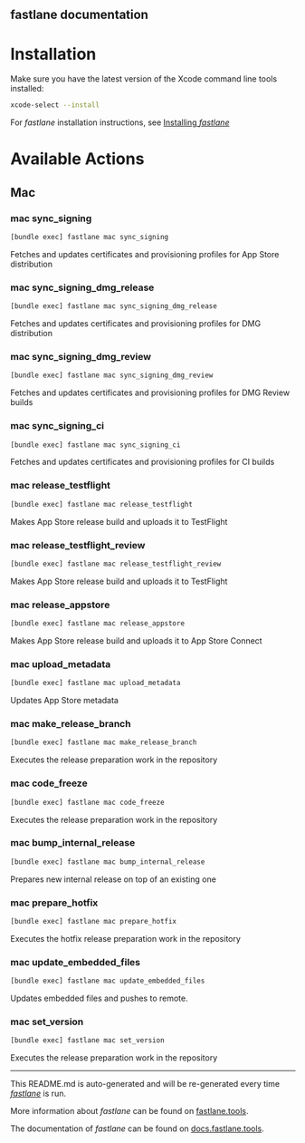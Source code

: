 fastlane documentation
----

# Installation

Make sure you have the latest version of the Xcode command line tools installed:

```sh
xcode-select --install
```

For _fastlane_ installation instructions, see [Installing _fastlane_](https://docs.fastlane.tools/#installing-fastlane)

# Available Actions

## Mac

### mac sync_signing

```sh
[bundle exec] fastlane mac sync_signing
```

Fetches and updates certificates and provisioning profiles for App Store distribution

### mac sync_signing_dmg_release

```sh
[bundle exec] fastlane mac sync_signing_dmg_release
```

Fetches and updates certificates and provisioning profiles for DMG distribution

### mac sync_signing_dmg_review

```sh
[bundle exec] fastlane mac sync_signing_dmg_review
```

Fetches and updates certificates and provisioning profiles for DMG Review builds

### mac sync_signing_ci

```sh
[bundle exec] fastlane mac sync_signing_ci
```

Fetches and updates certificates and provisioning profiles for CI builds

### mac release_testflight

```sh
[bundle exec] fastlane mac release_testflight
```

Makes App Store release build and uploads it to TestFlight

### mac release_testflight_review

```sh
[bundle exec] fastlane mac release_testflight_review
```

Makes App Store release build and uploads it to TestFlight

### mac release_appstore

```sh
[bundle exec] fastlane mac release_appstore
```

Makes App Store release build and uploads it to App Store Connect

### mac upload_metadata

```sh
[bundle exec] fastlane mac upload_metadata
```

Updates App Store metadata

### mac make_release_branch

```sh
[bundle exec] fastlane mac make_release_branch
```

Executes the release preparation work in the repository

### mac code_freeze

```sh
[bundle exec] fastlane mac code_freeze
```

Executes the release preparation work in the repository

### mac bump_internal_release

```sh
[bundle exec] fastlane mac bump_internal_release
```

Prepares new internal release on top of an existing one

### mac prepare_hotfix

```sh
[bundle exec] fastlane mac prepare_hotfix
```

Executes the hotfix release preparation work in the repository

### mac update_embedded_files

```sh
[bundle exec] fastlane mac update_embedded_files
```

Updates embedded files and pushes to remote.

### mac set_version

```sh
[bundle exec] fastlane mac set_version
```

Executes the release preparation work in the repository

----

This README.md is auto-generated and will be re-generated every time [_fastlane_](https://fastlane.tools) is run.

More information about _fastlane_ can be found on [fastlane.tools](https://fastlane.tools).

The documentation of _fastlane_ can be found on [docs.fastlane.tools](https://docs.fastlane.tools).
